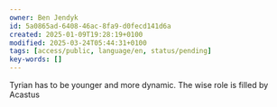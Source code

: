 ```yaml
---
owner: Ben Jendyk
id: 5a0865ad-6408-46ac-8fa9-d0fecd141d6a
created: 2025-01-09T19:28:19+0100
modified: 2025-03-24T05:44:31+0100
tags: [access/public, language/en, status/pending]
key-words: []
---
```


Tyrian has to be younger and more dynamic. The wise role is filled by Acastus 